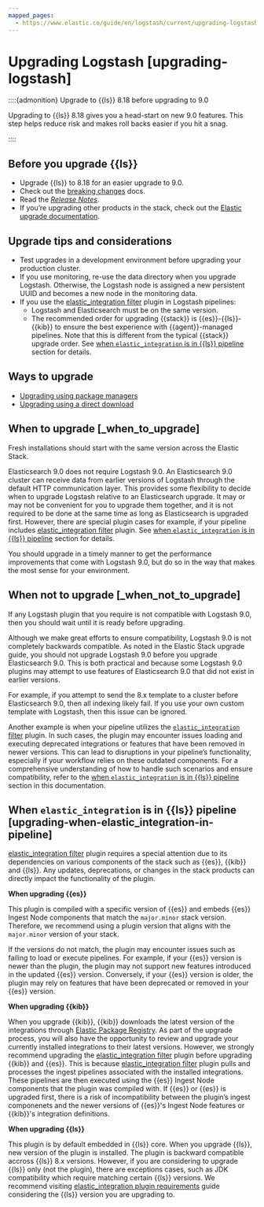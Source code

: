 ```yaml
---
mapped_pages:
  - https://www.elastic.co/guide/en/logstash/current/upgrading-logstash.html
---
```


# Upgrading Logstash [upgrading-logstash]


::::{admonition} Upgrade to {{ls}} 8.18 before upgrading to 9.0

Upgrading to {{ls}} 8.18 gives you a head-start on new 9.0 features.
This step helps reduce risk and makes roll backs easier if you hit a snag.

::::


## Before you upgrade {{ls}}

* Upgrade {{ls}} to 8.18 for an easier upgrade to 9.0.
* Check out the [breaking changes](/release-notes/breaking-changes.md) docs.
* Read the [*Release Notes*](/release-notes/index.md).
* If you’re upgrading other products in the stack, check out the [Elastic upgrade documentation](docs-content://deploy-manage/upgrade.md).

## Upgrade tips and considerations

* Test upgrades in a development environment before upgrading your production cluster.
* If you use monitoring, re-use the data directory when you upgrade Logstash. Otherwise, the Logstash node is assigned a new persistent UUID and becomes a new node in the monitoring data.
* If you use the [elastic_integration filter](logstash-docs-md://lsr/plugins-filters-elastic_integration.md) plugin in Logstash pipelines:
    * Logstash and Elasticsearch must be on the same version.
    * The recommended order for upgrading {{stack}} is {{es}}-{{ls}}-{{kib}} to ensure the best experience with {{agent}}-managed pipelines.
    Note that this is different from the typical {{stack}} upgrade order.
    See [when `elastic_integration` is in {{ls}} pipeline](#upgrading-when-elastic_integration-in-pipeline) section for details.


## Ways to upgrade

* [Upgrading using package managers](/reference/upgrading-using-package-managers.md)
* [Upgrading using a direct download](/reference/upgrading-using-direct-download.md)


## When to upgrade [_when_to_upgrade]

Fresh installations should start with the same version across the Elastic Stack.

Elasticsearch 9.0 does not require Logstash 9.0.
An Elasticsearch 9.0 cluster can receive data from earlier versions of Logstash through the default HTTP communication layer.
This provides some flexibility to decide when to upgrade Logstash relative to an Elasticsearch upgrade.
It may or may not be convenient for you to upgrade them together, and it is not required to be done at the same time as long as Elasticsearch is upgraded first. However, there are special plugin cases for example, if your pipeline includes [elastic_integration filter](logstash-docs-md://lsr/plugins-filters-elastic_integration.md) plugin. See [when `elastic_integration` is in {{ls}} pipeline](#upgrading-when-elastic_integration-in-pipeline) section for details.

You should upgrade in a timely manner to get the performance improvements that come with Logstash 9.0, but do so in the way that makes the most sense for your environment.


## When not to upgrade [_when_not_to_upgrade]

If any Logstash plugin that you require is not compatible with Logstash 9.0, then you should wait until it is ready before upgrading.

Although we make great efforts to ensure compatibility, Logstash 9.0 is not completely backwards compatible. As noted in the Elastic Stack upgrade guide, you should not upgrade Logstash 9.0 before you upgrade Elasticsearch 9.0. This is both practical and because some Logstash 9.0 plugins may attempt to use features of Elasticsearch 9.0 that did not exist in earlier versions.

For example, if you attempt to send the 8.x template to a cluster before Elasticsearch 9.0, then  all indexing likely fail. If you use your own custom template with Logstash, then this issue can be ignored.

Another example is when your pipeline utilizes the [`elastic_integration` filter](logstash-docs-md://lsr/plugins-filters-elastic_integration.md) plugin. In such cases, the plugin may encounter issues loading and executing deprecated integrations or features that have been removed in newer versions. This can lead to disruptions in your pipeline’s functionality, especially if your workflow relies on these outdated components. For a comprehensive understanding of how to handle such scenarios and ensure compatibility, refer to the [when `elastic_integration` is in {{ls}} pipeline](#upgrading-when-elastic_integration-in-pipeline) section in this documentation.


## When `elastic_integration` is in {{ls}} pipeline [upgrading-when-elastic_integration-in-pipeline]

[elastic_integration filter](logstash-docs-md://lsr/plugins-filters-elastic_integration.md) plugin requires a special attention due to its dependencies on various components of the stack such as {{es}}, {{kib}} and {{ls}}. Any updates, deprecations, or changes in the stack products can directly impact the functionality of the plugin.

**When upgrading {{es}}**

This plugin is compiled with a specific version of {{es}} and embeds {{es}} Ingest Node components that match the `major.minor` stack version. Therefore, we recommend using a plugin version that aligns with the `major.minor` version of your stack.

If the versions do not match, the plugin may encounter issues such as failing to load or execute pipelines. For example, if your {{es}} version is newer than the plugin, the plugin may not support new features introduced in the updated {{es}} version. Conversely, if your {{es}} version is older, the plugin may rely on features that have been deprecated or removed in your {{es}} version.

**When upgrading {{kib}}**

When you upgrade {{kib}}, {{kib}} downloads the latest version of the integrations through [Elastic Package Registry](docs-content://reference/fleet/index.md#package-registry-intro). As part of the upgrade process, you will also have the opportunity to review and upgrade your currently installed integrations to their latest versions. However, we strongly recommend upgrading the [elastic_integration filter](logstash-docs-md://lsr/plugins-filters-elastic_integration.md) plugin before upgrading {{kib}} and {{es}}. This is because [elastic_integration filter](logstash-docs-md://lsr/plugins-filters-elastic_integration.md) plugin pulls and processes the ingest pipelines associated with the installed integrations. These pipelines are then executed using the {{es}} Ingest Node components that the plugin was compiled with. If {{es}} or {{es}} is upgraded first, there is a risk of incompatibility between the plugin’s ingest componenets and the newer versions of {{es}}'s Ingest Node features or {{kib}}'s integration definitions.

**When upgrading {{ls}}**

This plugin is by default embedded in {{ls}} core. When you upgrade {{ls}}, new version of the plugin is installed. The plugin is backward compatible accross {{ls}} 8.x versions. However, if you are considering to upgrade {{ls}} only (not the plugin), there are exceptions cases, such as JDK compatibility which require matching certain {{ls}} versions. We recommend visiting [elastic_integration plugin requirements](logstash-docs-md://lsr/plugins-filters-elastic_integration.md#plugins-filters-elastic_integration-requirements) guide considering the {{ls}} version you are upgrading to.





